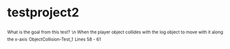 # testproject2
<font size="1">What is the goal from this test?</font>
<font size="1">\n When the player object collides with the log object to move with it along the x-axis</font>
<font size="1">ObjectCollision-Test_1</font>
<font size="1">Lines 58 - 61</font>
